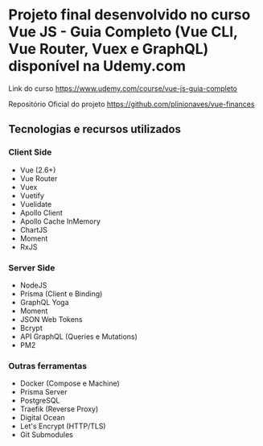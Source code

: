 # Projeto final desenvolvido no curso Vue JS - Guia Completo (Vue CLI, Vue Router, Vuex e GraphQL) disponível na Udemy.com

Link do curso
<https://www.udemy.com/course/vue-js-guia-completo>

Repositório Oficial do projeto
<https://github.com/plinionaves/vue-finances>

## Tecnologias e recursos utilizados

### Client Side

- Vue (2.6+)
- Vue Router
- Vuex
- Vuetify
- Vuelidate
- Apollo Client
- Apollo Cache InMemory
- ChartJS
- Moment
- RxJS

### Server Side

- NodeJS
- Prisma (Client e Binding)
- GraphQL Yoga
- Moment
- JSON Web Tokens
- Bcrypt
- API GraphQL (Queries e Mutations)
- PM2

### Outras ferramentas

- Docker (Compose e Machine)
- Prisma Server
- PostgreSQL
- Traefik (Reverse Proxy)
- Digital Ocean
- Let's Encrypt (HTTP/TLS)
- Git Submodules
